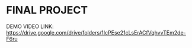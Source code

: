 # FINAL PROJECT
DEMO VIDEO LINK: https://drive.google.com/drive/folders/1IcPEse21cLsErACfVqhvvTEm2de-F6ru

